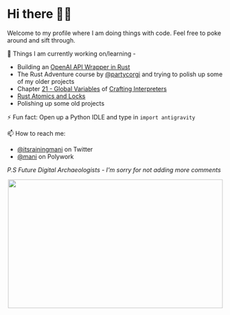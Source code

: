 # Hi there 👋🏼

Welcome to my profile where I am doing things with code. Feel free to poke around and sift through.

🔭 Things I am currently working on/learning - 
 - Building an [OpenAI API Wrapper in Rust](https://github.com/itsrainingmani/openai-rust)
 - The Rust Adventure course by [@partycorgi](https://github.com/ChristopherBiscardi) and trying to polish up some of my older projects
 - Chapter [21 - Global Variables](http://craftinginterpreters.com/global-variables.html) of [Crafting Interpreters](http://craftinginterpreters.com)
 - [Rust Atomics and Locks](https://marabos.nl/atomics/)
 - Polishing up some old projects

⚡ Fun fact: Open up a Python IDLE and type in `import antigravity`

📫 How to reach me:
- [@itsrainingmani](https://twitter.com/itsrainingmani) on Twitter
- [@mani](https://www.polywork.com/mani) on Polywork

*P.S Future Digital Archaeologists - I'm sorry for not adding more comments*

<p align="center">
  <img width="500" height="300" src="https://cdn3.vox-cdn.com/uploads/chorus_asset/file/2904934/tumblr_lss0eu2jNe1qdcri5o1_500.0.gif">
</p>
<!-- ![splashy](https://github.com/itsrainingmani/itsrainingmani/blob/main/big-ole-splash.jpg) -->
<!--
**itsrainingmani/itsrainingmani** is a ✨ _special_ ✨ repository because its `README.md` (this file) appears on your GitHub profile.

Here are some ideas to get you started:

- 🔭 I’m currently working on ...
- 🌱 I’m currently learning ...
- 👯 I’m looking to collaborate on ...
- 🤔 I’m looking for help with ...
- 💬 Ask me about ...
- 📫 How to reach me: ...
- 😄 Pronouns: ...
- ⚡ Fun fact: ...
-->
